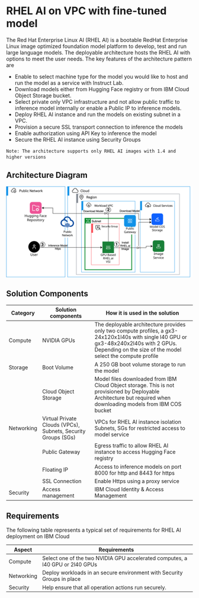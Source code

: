 # RHEL AI on VPC with fine-tuned model

The Red Hat Enterprise Linux AI (RHEL AI) is a bootable RedHat Enterprise Linux image optimized foundation model platform to develop, test and run large language models. The deployable architecture hosts the RHEL AI with options to meet the user needs. The key features of the architecture pattern are

- Enable to select machine type for the model you would like to host and run the model as a service with Instruct Lab. 
- Download models either from Hugging Face registry or from IBM Cloud Object Storage bucket. 
- Select private only VPC infrastructure and not allow public traffic to inference model internally or enable a Public IP to inference models. 
- Deploy RHEL AI instance and run the models on existing subnet in a VPC. 
- Provision a secure SSL transport connection to inference the models
- Enable authorization using API Key to inference the model
- Secure the RHEL AI instance using Security Groups

```
Note: The architecture supports only RHEL AI images with 1.4 and higher versions
```

## Architecture Diagram

![RHEL AI VPC Architecture Diagram](./rhelai-vpc.svg)

## Solution Components

| Category | Solution components | How it is used in the solution |
| -------- | ------------------- | ------------------------------ |
| Compute  | NVIDIA GPUs         | The deployable architecture provides only two compute profiles, a gx3-24x120x1l40s with single l40 GPU or gx3-48x240x2l40s with 2 GPUs. Depending on the size of the model select the compute profile |
| Storage  | Boot Volume         | A 250 GB boot volume storage to run the model |
|          | Cloud Object Storage | Model files downloaded from IBM Cloud Object storage. This is not provisioned by Deployable Architecture but required when downloading models from IBM COS bucket |
| Networking | Virtual Private Clouds (VPCs), Subnets, Security Groups (SGs) | VPCs for RHEL AI instance isolation Subnets, SGs for restricted access to model service |
|            | Public Gateway  | Egress traffic to allow RHEL AI instance to access Hugging Face registry |
|            | Floating IP     | Access to inference models on port 8000 for http and 8443 for https |
|            | SSL Connection  | Enable Https using a proxy service |
| Security   | Access management | IBM Cloud Identity & Access Management |

## Requirements

The following table represents a typical set of requirements for RHEL AI deployment on IBM Cloud

| Aspect | Requirements |
| ------ | ------------ |
| Compute | Select one of the two NVIDIA GPU accelerated computes, a l40 GPU or  2l40 GPUs |
| Networking | Deploy workloads in an secure environment with Security Groups in place |
| Security | Help ensure that all operation actions run securely. |



